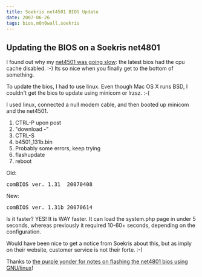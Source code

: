 ```yaml
---
title: Soekris net4501 BIOS Update
date: 2007-06-26
tags: bios,m0n0wall,soekris
---
```

## <strong>Updating the BIOS on a Soekris net4801</strong>

I found out why my <a href="http://www.docunext.com/2007/06/soekris-net4501-m0n0wall-error/">net4501 was going slow</a>: the latest bios had the cpu cache disabled. :-) Its so nice when you finally get to the bottom of something.

To update the bios, I had to use linux. Even though Mac OS X runs BSD, I couldn't get the bios to update using minicom or lrzsz. :-(

I used linux, connected a null modem cable, and then booted up minicom and the net4501.

<ol><li>CTRL-P upon post</li><li>"download -"</li><li>CTRL-S</li><li>b4501_131b.bin</li><li>Probably some errors, keep trying</li><li>flashupdate</li><li>reboot</li></ol>

Old:

<pre>comBIOS ver. 1.31  20070408 </pre>

New:

<pre>comBIOS ver. 1.31b 20070614</pre>

Is it faster? YES! It is WAY faster. It can load the system.php page in under 5 seconds, whereas previously it required 10-60+ seconds, depending on the configuration.

Would have been nice to get a notice from Soekris about this, but as imply on their website, customer service is not their forte. :-)

Thanks to <a href="http://ward.vandewege.net/blog/2007/06/09/137/">the purple yonder for notes on flashing the net4801 bios using GNU/linux</a>!

